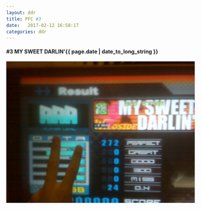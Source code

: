 ```yaml
---
layout: ddr
title: PFC #3
date:   2017-02-12 16:58:17
categories: ddr
---
```

#### **#3** MY SWEET DARLIN'<span class="pull-right">{{ page.date | date_to_long_string }}</span>
![](/images/pfc/3_my_sweet_darlin.jpg)
